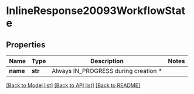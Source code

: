 # InlineResponse20093WorkflowState

## Properties
Name | Type | Description | Notes
------------ | ------------- | ------------- | -------------
**name** | **str** | Always IN_PROGRESS during creation * | 

[[Back to Model list]](../README.md#documentation-for-models) [[Back to API list]](../README.md#documentation-for-api-endpoints) [[Back to README]](../README.md)


